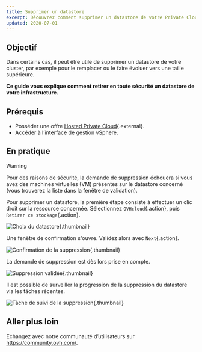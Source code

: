 ```yaml
---
title: Supprimer un datastore
excerpt: Découvrez comment supprimer un datastore de votre Private Cloud
updated: 2020-07-01
---
```


## Objectif

Dans certains cas, il peut être utile de supprimer un datastore de votre cluster, par exemple pour le remplacer ou le faire évoluer vers une taille supérieure.

**Ce guide vous explique comment retirer en toute sécurité un datastore de votre infrastructure.**

## Prérequis

* Posséder une offre [Hosted Private Cloud](https://www.ovhcloud.com/fr-ca/enterprise/products/hosted-private-cloud/){.external}.
* Accéder à l’interface de gestion vSphere.

## En pratique

> [!warning]
>
> Pour des raisons de sécurité, la demande de suppression échouera si vous avez des machines virtuelles (VM) présentes sur le datastore concerné (vous trouverez la liste dans la fenêtre de validation).
> 

Pour supprimer un datastore, la première étape consiste à effectuer un clic droit sur la ressource concernée. Sélectionnez `OVHcloud`{.action}, puis `Retirer ce stockage`{.action}.

![Choix du datastore](images_removedatastore01.png){.thumbnail}

Une fenêtre de confirmation s'ouvre. Validez alors avec `Next`{.action}.

![Confirmation de la suppression](images_removedatastore02.png){.thumbnail}

La demande de suppression est dès lors prise en compte.

![Suppression validée](images_removedatastore03.png){.thumbnail}

Il est possible de surveiller la progression de la suppression du datastore via les tâches récentes.

![Tâche de suivi de la suppression](images_removedatastore04.png){.thumbnail}

## Aller plus loin

Échangez avec notre communauté d’utilisateurs sur <https://community.ovh.com/>.

